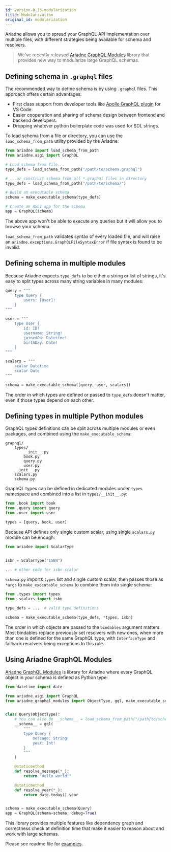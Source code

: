 ```yaml
---
id: version-0.15-modularization
title: Modularization
original_id: modularization
---
```



Ariadne allows you to spread your GraphQL API implementation over multiple files, with different strategies being available for schema and resolvers.

> We've recently released [Ariadne GraphQL Modules](#using-ariadne-graphql-modules) library that provides new way to modularize large GraphQL schemas.


## Defining schema in `.graphql` files

The recommended way to define schema is by using `.graphql` files. This approach offers certain advantages:

- First class support from developer tools like [Apollo GraphQL plugin](https://marketplace.visualstudio.com/items?itemName=apollographql.vscode-apollo) for VS Code.
- Easier cooperation and sharing of schema design between frontend and backend developers.
- Dropping whatever python boilerplate code was used for SDL strings.

To load schema from a file or directory, you can use the `load_schema_from_path` utility provided by the Ariadne:

```python
from ariadne import load_schema_from_path
from ariadne.asgi import GraphQL

# Load schema from file...
type_defs = load_schema_from_path("/path/to/schema.graphql")

# ...or construct schema from all *.graphql files in directory
type_defs = load_schema_from_path("/path/to/schema/")

# Build an executable schema
schema = make_executable_schema(type_defs)

# Create an ASGI app for the schema
app = GraphQL(schema)
```

The above app won't be able to execute any queries but it will allow you to browse your schema.

`load_schema_from_path` validates syntax of every loaded file, and will raise an `ariadne.exceptions.GraphQLFileSyntaxError` if file syntax is found to be invalid.


## Defining schema in multiple modules

Because Ariadne expects `type_defs` to be either a string or list of strings, it's easy to split types across many string variables in many modules:

```python
query = """
    type Query {
        users: [User]!
    }
"""

user = """
    type User {
        id: ID!
        username: String!
        joinedOn: Datetime!
        birthDay: Date!
    }
"""

scalars = """
    scalar Datetime
    scalar Date
"""

schema = make_executable_schema([query, user, scalars])
```

The order in which types are defined or passed to `type_defs` doesn't matter, even if those types depend on each other.


## Defining types in multiple Python modules

GraphQL types definitions can be split across multiple modules or even packages, and combined using the `make_executable_schema`:


```console
graphql/
    types/
        __init__.py
        book.py
        query.py
        user.py
    __init__.py
    scalars.py
    schema.py
```

GraphQL types can be defined in dedicated modules under `types` namespace and combined into a list in `types/__init__.py`:

```python
from .book import book
from .query import query
from .user import user

types = [query, book, user]
```

Because API defines only single custom scalar, using single `scalars.py` module can be enough:

```python
from ariadne import ScalarType


isbn = ScalarType("ISBN")

... # other code for isbn scalar
```

`schema.py` imports `types` list and single custom scalar, then passes those as `*args` to `make_executable_schema` to combine them into single schema:

```python
from .types import types
from .scalars import isbn

type_defs = ...  # valid type definitions

schema = make_executable_schema(type_defs, *types, isbn)
```

The order in which objects are passed to the `bindables` argument matters. Most bindables replace previously set resolvers with new ones, when more than one is defined for the same GraphQL type, with `InterfaceType` and fallback resolvers being exceptions to this rule.


## Using Ariadne GraphQL Modules

[Ariadne GraphQL Modules](https://github.com/mirumee/ariadne-graphql-modules) is library for Ariadne where every GraphQL object in your schema is defined as Python type:

```python
from datetime import date

from ariadne.asgi import GraphQL
from ariadne_graphql_modules import ObjectType, gql, make_executable_schema


class Query(ObjectType):
    # You can also do __schema__ = load_schema_from_path("/path/to/schema.graphql")
    __schema__ = gql(
        """
        type Query {
            message: String!
            year: Int!
        }
        """
    )

    @staticmethod
    def resolve_message(*_):
        return "Hello world!"

    @staticmethod
    def resolve_year(*_):
        return date.today().year


schema = make_executable_schema(Query)
app = GraphQL(schema=schema, debug=True)
```

This library provides multiple features like dependency graph and correctness check at definition time that make it easier to reason about and work with large schemas.

Please see readme file for [examples](https://github.com/mirumee/ariadne-graphql-modules#examples).
